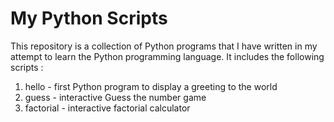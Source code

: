 # My Python Scripts


This repository is a collection of Python programs that I have written in my attempt to learn the Python programming language. It includes the following scripts : 
  1.  hello     - first Python program to display a greeting to the world
  2.  guess     - interactive Guess the number game
  3.  factorial - interactive factorial calculator
